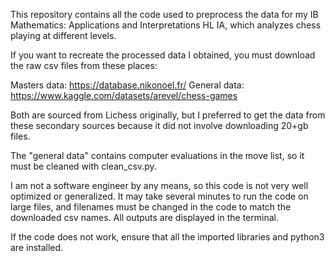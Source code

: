 This repository contains all the code used to preprocess the data for my IB Mathematics: Applications and Interpretations HL IA, which analyzes chess playing at different levels.

If you want to recreate the processed data I obtained, you must download the raw csv files from these places:

Masters data: https://database.nikonoel.fr/
General data: https://www.kaggle.com/datasets/arevel/chess-games

Both are sourced from Lichess originally, but I preferred to get the data from these secondary sources because it did not involve downloading 20+gb files.

The "general data" contains computer evaluations in the move list, so it must be cleaned with clean_csv.py.

I am not a software engineer by any means, so this code is not very well optimized or generalized. It may take several minutes to run the code on large files, and filenames must be changed in the code to match the downloaded csv names. All outputs are displayed in the terminal.

If the code does not work, ensure that all the imported libraries and python3 are installed.
